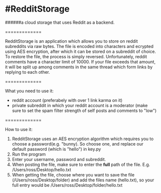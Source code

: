 #RedditStorage
=============

######a cloud storage that uses Reddit as a backend. 

=============

RedditStorage is an application which allows you to store on reddit subreddits via raw bytes. The file is encoded into characters and ecrypted using AES encryption, after which it can be stored on a subreddit of choice. To restore the file, the process is simply reversed. Unfortunately, reddit comments have a character limit of 10000. If your file exceeds that amount, it will be split up among comments in the same thread which form links by replying to each other. 

=============

What you need to use it:
* reddit account (preferabely with over 1 link karma on it)
* private subreddit in which your reddit account is a moderator (make sure to set the spam filter strength of self posts and comments to "low")

=============

How to use it:

1. RedditStorage uses an AES encryption algorithm which requires you to choose a password(e.g. "bunny). So choose one, and replace our default password (which is "hello") in key.py
2. Run the program
3. Enter your username, password and subreddit.
4. When posting the file, make sure to enter the **full** path of the file. E.g. /Users/ross/Desktop/hello.txt
5. When getting the file, choose where you want to save the file (/Users/ross/Desktop/folder) and add the files name (hello.txt), so your full entry would be /Users/ross/Desktop/folder/hello.txt

